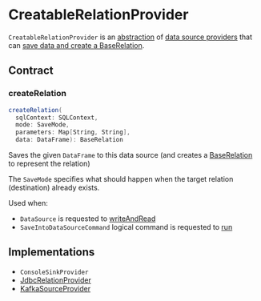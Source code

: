 # CreatableRelationProvider

`CreatableRelationProvider` is an [abstraction](#contract) of [data source providers](#implementations) that can [save data and create a BaseRelation](#createRelation).

## Contract

### <span id="createRelation"> createRelation

```scala
createRelation(
  sqlContext: SQLContext,
  mode: SaveMode,
  parameters: Map[String, String],
  data: DataFrame): BaseRelation
```

Saves the given `DataFrame` to this data source (and creates a [BaseRelation](BaseRelation.md) to represent the relation)

The `SaveMode` specifies what should happen when the target relation (destination) already exists.

Used when:

* `DataSource` is requested to [writeAndRead](DataSource.md#writeAndRead)
* `SaveIntoDataSourceCommand` logical command is requested to [run](logical-operators/SaveIntoDataSourceCommand.md#run)

## Implementations

* `ConsoleSinkProvider`
* [JdbcRelationProvider](jdbc/JdbcRelationProvider.md)
* [KafkaSourceProvider](kafka/KafkaSourceProvider.md)
